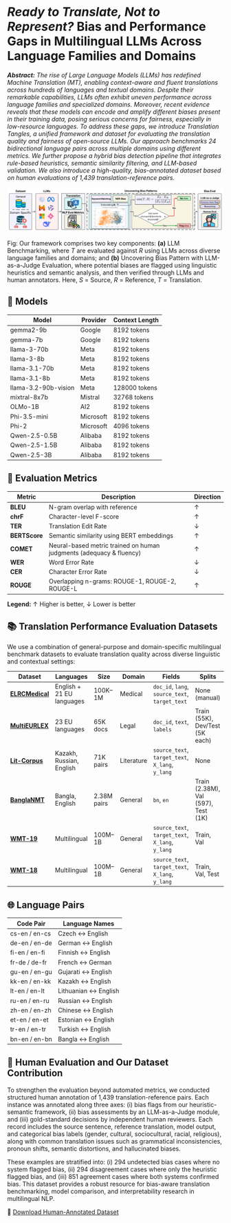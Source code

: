 # _Ready to Translate, Not to Represent?_ Bias and Performance Gaps in Multilingual LLMs Across Language Families and Domains

_**Abstract:** The rise of Large Language Models (LLMs) has redefined Machine Translation (MT), enabling context-aware and fluent translations across hundreds of languages and textual domains. Despite their remarkable capabilities, LLMs often exhibit uneven performance across language families and specialized domains. Moreover, recent evidence reveals that these models can encode and amplify different biases present in their training data, posing serious concerns for fairness, especially in low-resource languages. To address these gaps, we introduce Translation Tangles, a unified framework and dataset for evaluating the translation quality and fairness of open-source LLMs. Our approach benchmarks 24 bidirectional language pairs across multiple domains using different metrics. We further propose a hybrid bias detection pipeline that integrates rule-based heuristics, semantic similarity filtering, and LLM-based validation. We also introduce a high-quality, bias-annotated dataset based on human evaluations of 1,439 translation-reference pairs._

<p align="center">
  <img src="assets/overview.png" alt="Methodology Diagram"/>
</p>

Fig: Our framework comprises two key components: **(a)** LLM Benchmarking, where _T_ are evaluated against _R_ using LLMs across diverse language families and domains; and **(b)** Uncovering Bias Pattern with LLM-as-a-Judge Evaluation, where potential biases are flagged using linguistic heuristics and semantic analysis, and then verified through LLMs and human annotators. Here, _S_ = Source, _R_ = Reference, _T_ = Translation.

## 🧠 Models

<table>
<thead>
<tr>
<th>Model</th>
<th>Provider</th>
<th>Context Length</th>
</tr>
</thead>
<tbody>
<tr><td>gemma2-9b</td><td>Google</td><td>8192 tokens</td></tr>
<tr><td>gemma-7b</td><td>Google</td><td>8192 tokens</td></tr>
<tr><td>llama-3-70b</td><td>Meta</td><td>8192 tokens</td></tr>
<tr><td>llama-3-8b</td><td>Meta</td><td>8192 tokens</td></tr>
<tr><td>llama-3.1-70b</td><td>Meta</td><td>8192 tokens</td></tr>
<tr><td>llama-3.1-8b</td><td>Meta</td><td>8192 tokens</td></tr>
<tr><td>llama-3.2-90b-vision</td><td>Meta</td><td>128000 tokens</td></tr>
<tr><td>mixtral-8x7b</td><td>Mistral</td><td>32768 tokens</td></tr>
<tr><td>OLMo-1B</td><td>AI2</td><td>8192 tokens</td></tr>
<tr><td>Phi-3.5-mini</td><td>Microsoft</td><td>8192 tokens</td></tr>
<tr><td>Phi-2</td><td>Microsoft</td><td>4096 tokens</td></tr>
<tr><td>Qwen-2.5-0.5B</td><td>Alibaba</td><td>8192 tokens</td></tr>
<tr><td>Qwen-2.5-1.5B</td><td>Alibaba</td><td>8192 tokens</td></tr>
<tr><td>Qwen-2.5-3B</td><td>Alibaba</td><td>8192 tokens</td></tr>
</tbody>
</table>

## 📏 Evaluation Metrics

| Metric        | Description                                           | Direction |
|---------------|-------------------------------------------------------|-----------|
| **BLEU**      | N-gram overlap with reference                         | ↑  |
| **chrF**      | Character-level F-score                               | ↑  |
| **TER**       | Translation Edit Rate                                 | ↓  |
| **BERTScore** | Semantic similarity using BERT embeddings             | ↑  |
| **COMET**     | Neural-based metric trained on human judgments (adequacy & fluency) | ↑  |
| **WER**       | Word Error Rate                                       | ↓  |
| **CER**       | Character Error Rate                                  | ↓  |
| **ROUGE**     | Overlapping n-grams: ROUGE-1, ROUGE-2, ROUGE-L        | ↑  |

<p><strong>Legend:</strong> ↑ Higher is better, ↓ Lower is better</p>

## 📚 Translation Performance Evaluation Datasets

We use a combination of general-purpose and domain-specific multilingual benchmark datasets to evaluate translation quality across diverse linguistic and contextual settings:

| Dataset        | Languages                | Size         | Domain       | Fields                                                                 | Splits                                |
|----------------|--------------------------|--------------|--------------|------------------------------------------------------------------------|----------------------------------------|
| [**ELRCMedical**](https://huggingface.co/datasets/qanastek/ELRC-Medical-V2) | English + 21 EU languages | 100K–1M      | Medical      | `doc_id`, `lang`, `source_text`, `target_text`                         | None (manual)                          |
| [**MultiEURLEX**](https://huggingface.co/datasets/coastalcph/multi_eurlex)     | 23 EU languages         | 65K docs     | Legal        | `doc_id`, `text`, `labels`                                             | Train (55K), Dev/Test (5K each)        |
| [**Lit-Corpus**](https://huggingface.co/datasets/Nothingger/kaz-rus-eng-literature-parallel-corpus)      | Kazakh, Russian, English | 71K pairs    | Literature   | `source_text`, `target_text`, `X_lang`, `y_lang`                       | None                                   |
| [**BanglaNMT**](https://huggingface.co/datasets/csebuetnlp/BanglaNMT)       | Bangla, English         | 2.38M pairs  | General      | `bn`, `en`                                                             | Train (2.38M), Val (597), Test (1K)    |
| [**WMT-19**](https://huggingface.co/datasets/wmt/wmt19)          | Multilingual            | 100M–1B      | General      | `source_text`, `target_text`, `X_lang`, `y_lang`                       | Train, Val                             |
| [**WMT-18**](https://huggingface.co/datasets/wmt/wmt18)          | Multilingual            | 100M–1B      | General      | `source_text`, `target_text`, `X_lang`, `y_lang`                       | Train, Val, Test                       |


## 🌐 Language Pairs

| Code Pair     | Language Names            |
|---------------|---------------------------|
| cs-en / en-cs | Czech ↔ English            |
| de-en / en-de | German ↔ English           |
| fi-en / en-fi | Finnish ↔ English          |
| fr-de / de-fr | French ↔ German            |
| gu-en / en-gu | Gujarati ↔ English         |
| kk-en / en-kk | Kazakh ↔ English           |
| lt-en / en-lt | Lithuanian ↔ English       |
| ru-en / en-ru | Russian ↔ English          |
| zh-en / en-zh | Chinese ↔ English          |
| et-en / en-et | Estonian ↔ English         |
| tr-en / en-tr | Turkish ↔ English          |
| bn-en / en-bn | Bangla ↔ English           |

## 🧪 Human Evaluation and Our Dataset Contribution

To strengthen the evaluation beyond automated metrics, we conducted structured human annotation of 1,439 translation-reference pairs. Each instance was annotated along three axes: (i) bias flags from our heuristic-semantic framework, (ii) bias assessments by an LLM-as-a-Judge module, and (iii) gold-standard decisions by independent human reviewers. Each record includes the source sentence, reference translation, model output, and categorical bias labels (gender, cultural, sociocultural, racial, religious), along with common translation issues such as grammatical inconsistencies, pronoun shifts, semantic distortions, and hallucinated biases.

These examples are stratified into: (i) 294 undetected bias cases where no system flagged bias, (ii) 294 disagreement cases where only the heuristic flagged bias, and (iii) 851 agreement cases where both systems confirmed bias. This dataset provides a robust resource for bias-aware translation benchmarking, model comparison, and interpretability research in multilingual NLP.

📂 [Download Human-Annotated Dataset](dataset/translation_tangles_dataset.csv)
